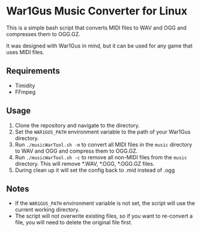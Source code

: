 # War1Gus Music Converter for Linux

This is a simple bash script that converts MIDI files to WAV and OGG and compresses them to OGG.GZ.

It was designed with War1Gus in mind, but it can be used for any game that uses MIDI files.

## Requirements

* Timidity
* FFmpeg

## Usage

1. Clone the repository and navigate to the directory.
2. Set the `WAR1GUS_PATH` environment variable to the path of your War1Gus directory.
3. Run `./musicWarTool.sh -m` to convert all MIDI files in the `music` directory to WAV and OGG and compress them to OGG.GZ.
4. Run `./musicWarTool.sh -c` to remove all non-MIDI files from the `music` directory. This will remove *.WAV, *.OGG, *.OGG.GZ files.
5. During clean up it will set the config back to .mid instead of .ogg

## Notes

* If the `WAR1GUS_PATH` environment variable is not set, the script will use the current working directory.
* The script will not overwrite existing files, so if you want to re-convert a file, you will need to delete the original file first.
